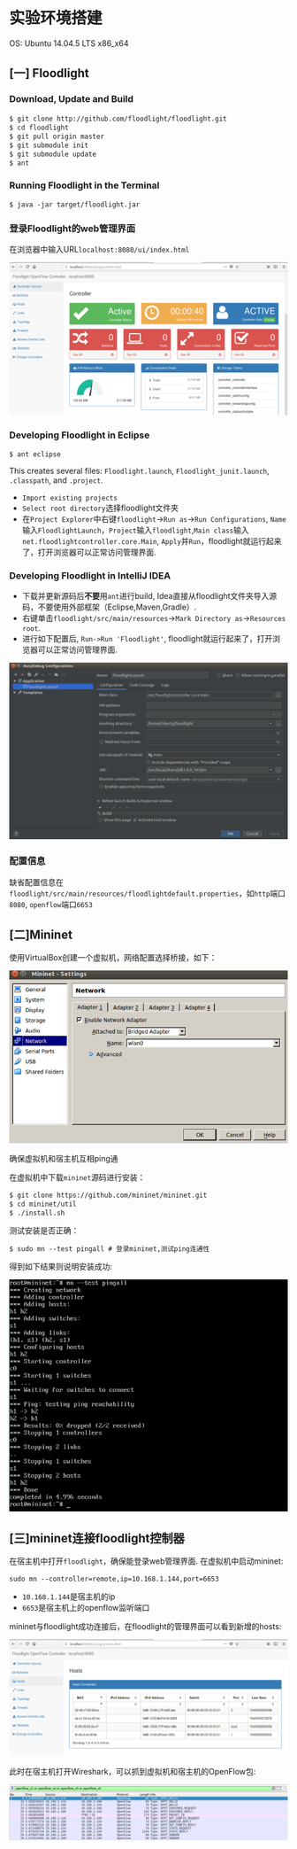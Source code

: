 # 实验环境搭建
OS: Ubuntu 14.04.5 LTS x86_x64

## [一] Floodlight
### Download, Update and Build
```
$ git clone http://github.com/floodlight/floodlight.git
$ cd floodlight
$ git pull origin master
$ git submodule init
$ git submodule update
$ ant
```
### Running Floodlight in the Terminal
```
$ java -jar target/floodlight.jar
```

### 登录Floodlight的web管理界面
在浏览器中输入URL`localhost:8080/ui/index.html`

![](images/floodlight-web.png)

### Developing Floodlight in Eclipse
```
$ ant eclipse
```

This creates several files: `Floodlight.launch`, `Floodlight_junit.launch`, `.classpath`, and `.project`. 

- `Import existing projects`
- `Select root directory`选择floodlight文件夹
- 在`Project Explorer`中右键`floodlight`->`Run as`->`Run Configurations`, `Name`输入`FloodlightLaunch`，`Project`输入`floodlight`,`Main class`输入`net.floodlightcontroller.core.Main`, `Apply`并`Run`，floodlight就运行起来了，打开浏览器可以正常访问管理界面.

### Developing Floodlight in IntelliJ IDEA
- 下载并更新源码后**不要**用`ant`进行build, Idea直接从floodlight文件夹导入源码，不要使用外部框架（Eclipse,Maven,Gradle）.
- 右键单击`floodlight/src/main/resources`->`Mark Directory as`->`Resources root`.
- 进行如下配置后, `Run->Run 'Floodlight'`, floodlight就运行起来了，打开浏览器可以正常访问管理界面.

![](images/idea-setting.png)

### 配置信息
缺省配置信息在`floodlight/src/main/resources/floodlightdefault.properties`，如`http`端口`8080`, `openflow`端口`6653`

## [二]Mininet
使用VirtualBox创建一个虚拟机，网络配置选择桥接，如下：

![](images/vm-setting-network.png)

确保虚拟机和宿主机互相ping通

在虚拟机中下载`mininet`源码进行安装：

```
$ git clone https://github.com/mininet/mininet.git
$ cd mininet/util
$ ./install.sh
```

测试安装是否正确：

```
$ sudo mn --test pingall # 登录mininet,测试ping连通性
```

得到如下结果则说明安装成功:

![](images/mininet-test.png)

## [三]mininet连接floodlight控制器
在宿主机中打开`floodlight`，确保能登录web管理界面. 在虚拟机中启动mininet:

```
sudo mn --controller=remote,ip=10.168.1.144,port=6653
```

- `10.168.1.144`是宿主机的ip
- `6653`是宿主机上的openflow监听端口

mininet与floodlight成功连接后，在floodlight的管理界面可以看到新增的hosts:

![](images/floodlight-hosts.png)

此时在宿主机打开Wireshark，可以抓到虚拟机和宿主机的OpenFlow包:

![](images/wireshark.png)